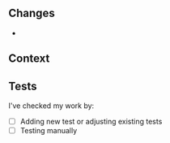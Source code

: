 ## Changes

-

## Context

<!-- If you're fixing an issue with this pull request, use the Fixes keyword with the issue number you're closing, like this:

Fixes #1
-->

## Tests

<!-- We do not accept new features without corresponding automated tests. -->

I've checked my work by:

- [ ] Adding new test or adjusting existing tests
- [ ] Testing manually
